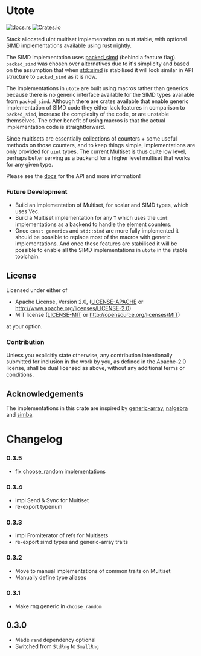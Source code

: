 # Utote

[![docs.rs](https://docs.rs/utote/badge.svg)](https://docs.rs/utote)
[![Crates.io](https://img.shields.io/crates/v/utote.svg)](https://crates.io/crates/utote)

Stack allocated uint multiset implementation on rust stable, with optional SIMD implementations available using rust 
nightly.

The SIMD implementation uses [packed_simd](https://rust-lang.github.io/packed_simd/packed_simd_2) (behind a feature 
flag). `packed_simd` was chosen over alternatives due to it's simplicity and based on the assumption that when 
[std::simd](https://github.com/rust-lang/stdsimd) is stabilised it will look similar in API structure to `packed_simd` 
as it is now.

The implementations in `utote` are built using macros rather than generics because there is no generic interface 
available for the SIMD types available from `packed_simd`. Although there are crates available that enable generic 
implementation of SIMD code they either lack features in comparison to `packed_simd`, increase the complexity of the 
code, or are unstable themselves. The other benefit of using macros is that the actual implementation code is 
straightforward.

Since multisets are essentially collections of counters + some useful methods on those counters, and to keep things 
simple, implementations are only provided for `uint` types. The current Multiset is thus quite low level, perhaps 
better serving as a backend for a higher level multiset that works for any given type.

Please see the [docs](https://docs.rs/utote) for the API and more information!

### Future Development

- Build an implementation of Multiset, for scalar and SIMD types, which uses Vec.
- Build a Multiset implementation for any `T` which uses the `uint` implementations as a backend to handle the element 
counters.
- Once `const generics` and `std::simd` are more fully implemented it should be possible to replace most of the macros 
with generic implementations. And once these features are stabilised it will be possible to enable all the SIMD 
implementations in `utote` in the stable toolchain. 

## License

Licensed under either of

 * Apache License, Version 2.0, ([LICENSE-APACHE](LICENSE-APACHE) or http://www.apache.org/licenses/LICENSE-2.0)
 * MIT license ([LICENSE-MIT](LICENSE-MIT) or http://opensource.org/licenses/MIT)

at your option.

### Contribution

Unless you explicitly state otherwise, any contribution intentionally submitted
for inclusion in the work by you, as defined in the Apache-2.0 license, shall be dual licensed as above, without any
additional terms or conditions.

## Acknowledgements

The implementations in this crate are inspired by [generic-array](https://docs.rs/generic-array/0.14.4/generic_array), 
[nalgebra](https://docs.rs/nalgebra) and [simba](https://docs.rs/simba).

# Changelog

### 0.3.5
- fix choose_random implementations

### 0.3.4
- impl Send & Sync for Multiset
- re-export typenum

### 0.3.3
- impl FromIterator of refs for Multisets
- re-export simd types and generic-array traits

### 0.3.2
- Move to manual implementations of common traits on Multiset
- Manually define type aliases

### 0.3.1
- Make rng generic in `choose_random`

## 0.3.0
- Made `rand` dependency optional
- Switched from `StdRng` to `SmallRng`
